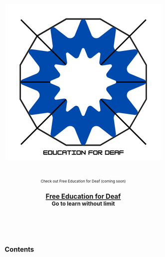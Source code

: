 <div align="center">
	<img width="500" height="500" src="media/logo-for-EoD-update.png" alt="Education for Deaf">
	<br>
	<br>
	<br>
	<br>
	<div>
		<sub>Check out Free Education for Deaf (coming soon)</sub>
		<br>
		<h2>
			<a href="https://github.com/E-2xi/free-education-for-deaf">Free Education for Deaf</a>
			<br>
			<sup>Go to learn without limit</sup>
		</h2>
	</div>
	<br>
	<br>
	<br>
	<br>
</div>

## Contents 